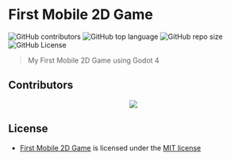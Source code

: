 # First Mobile 2D Game

![GitHub contributors](https://img.shields.io/github/contributors/push2game/first-mobile-2d-game)
![GitHub top language](https://img.shields.io/github/languages/top/push2game/first-mobile-2d-game)
![GitHub repo size](https://img.shields.io/github/repo-size/push2game/first-mobile-2d-game)
![GitHub License](https://img.shields.io/github/license/push2game/first-mobile-2d-game)

> My First Mobile 2D Game using Godot 4

## Contributors

<div align="center">
  <a href="https://github.com/push2game/first-mobile-2d-game/graphs/contributors">
    <img src="https://contrib.rocks/image?repo=push2game/first-mobile-2d-game" />
  </a>
</div>

## License

- [First Mobile 2D Game](https://github.com/push2game/first-mobile-2d-game) is licensed under the [MIT license](LICENSE)
